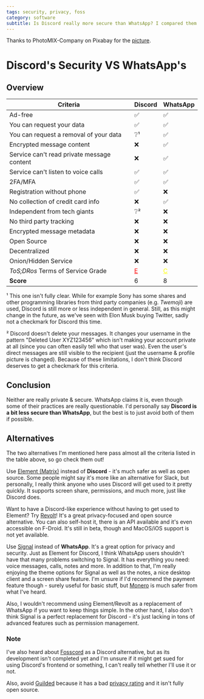 ```yaml
---
tags: security, privacy, foss
category: software
subtitle: Is Discord really more secure than WhatsApp? I compared them.
---
```


Thanks to PhotoMIX-Company on Pixabay for the [picture](https://pixabay.com/photos/monitoring-security-surveillance-1305045/).

# Discord's Security VS WhatsApp's
## Overview

<table>
    <thead>
        <tr>
            <th>Criteria</th>
            <th>Discord</th>
            <th>WhatsApp</th>
        </tr>
    </thead>
    <tbody>
        <tr>
            <td>Ad-free</td>
            <td>✅</td>
            <td>✅</td>
        </tr>
        <tr>
            <td>You can request your data</td>
            <td>✅</td>
            <td>✅</td>
        </tr>
        <tr>
            <td>You can request a removal of your data</td>
            <td>❔¹</td>
            <td>✅</td>
        </tr>
        <tr>
            <td>Encrypted message content</td>
            <td>❌</td>
            <td>✅</td>
        </tr>
        <tr>
            <td>Service can't read private message content</td>
            <td>❌</td>
            <td>✅</td>
        </tr>
        <tr>
            <td>Service can't listen to voice calls</td>
            <td>✅</td>
            <td>✅</td>
        </tr>
            <td>2FA/MFA</td>
            <td>✅</td>
            <td>✅</td>
        </tr>
        <tr>
            <td>Registration without phone</td>
            <td>✅</td>
            <td>❌</td>
        </tr>
        <tr>
            <td>No collection of credit card info</td>
            <td>❌</td>
            <td>✅</td>
        </tr>
        <tr>
            <td>Independent from tech giants</td>
            <td>❔²</td>
            <td>❌</td>
        </tr>
        <tr>
            <td>No third party tracking</td>
            <td>❌</td>
            <td>❌</td>
        </tr>
        <tr>
            <td>Encrypted message metadata</td>
            <td>❌</td>
            <td>❌</td>
        </tr>
        <tr>
            <td>Open Source</td>
            <td>❌</td>
            <td>❌</td>
        </tr>
        <tr>
            <td>Decentralized</td>
            <td>❌</td>
            <td>❌</td>
        </tr>
        <tr>
            <td>Onion/Hidden Service</td>
            <td>❌</td>
            <td>❌</td>
        </tr>
        <tr>
            <td><i>ToS;DRos</i> Terms of Service Grade</td>
            <td><a href="https://tosdr.org/en/service/536" style="color: red;">E</td>
            <td><a href="https://tosdr.org/en/service/198" style="color: yellow;">C</td>
        </tr>
        <tr>
            <td><strong>Score</strong></td>
            <td>6</td>
            <td>8</td>
        </tr>
    </tbody>
</table>

¹ This one isn't fully clear. While for example Sony has some shares and other programming libraries from third party companies (e.g. *Twemoji*) are used, Discord is still more or less independent in general. Still, as this might change in the future, as we've seen with Elon Musk buying Twitter, sadly not a checkmark for Discord this time.

² Discord doesn't delete your messages. It changes your username in the pattern "Deleted User XYZ123456" which isn't making your account private at all (since you can often easily tell who that user was). Even the user's direct messages are still visible to the recipient (just the username & profile picture is changed). Because of these limitations, I don't think Discord deserves to get a checkmark for this criteria.

## Conclusion
Neither are really private & secure. WhatsApp claims it is, even though some of their practices are really questionable. I'd personally say **Discord is a bit less secure than WhatsApp**, but the best is to just avoid both of them if possible.

## Alternatives
The two alternatives I'm mentioned here pass almost all the criteria listed in the table above, so go check them out!

Use [Element (Matrix)](https://element.io/) instead of **Discord** - it's much safer as well as open source. Some people might say it's more like an alternative for Slack, but personally, I really think anyone who uses Discord will get used to it pretty quickly. It supports screen share, permissions, and much more, just like Discord does.

Want to have a Discord-like experience without having to get used to Element? Try [Revolt](https://revolt.chat)! It's a great privacy-focused and open source alternative. You can also self-host it, there is an API available and it's even accessible on F-Droid. It's still in beta, though and MacOS/iOS support is not yet available.

Use [Signal](https://signal.org) instead of **WhatsApp**. It's a great option for privacy and security. Just as Element for Discord, I think WhatsApp users shouldn't have that many problems switching to Signal. It has everything you need: voice messages, calls, notes and more. In addition to that, I'm really enjoying the theme options for Signal as well as the notes, a nice desktop client and a screen share feature. I'm unsure if I'd recommend the payment feature though - surely useful for basic stuff, but [Monero](https://www.getmonero.org/) is much safer from what I've heard.

Also, I wouldn't recommend using Element/Revolt as a replacement of WhatsApp if you want to keep things simple.
In the other hand, I also don't think Signal is a perfect replacement for Discord - it's just lacking in tons of advanced features such as permission management.

### Note
I've also heard about [Fosscord](https://fosscord.com/) as a Discord alternative, but as its development isn't completed yet and I'm unsure if it might get sued for using Discord's frontend or something, I can't really tell whether I'll use it or not.

Also, avoid [Guilded](https://www.guilded.gg/) because it has a bad [privacy rating]((https://tosdr.org/en/service/2646)) and it isn't fully open source.